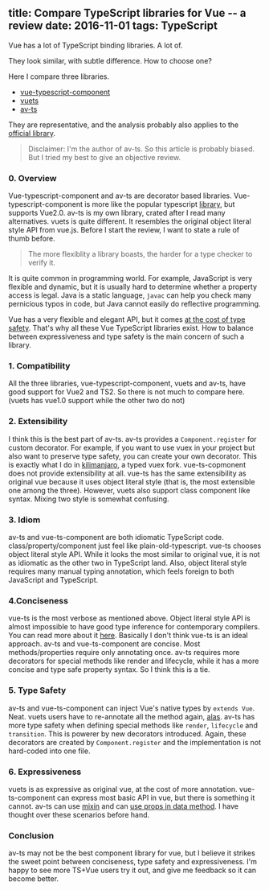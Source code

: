 title: Compare TypeScript libraries for Vue -- a review
date: 2016-11-01
tags: TypeScript
---

Vue has a lot of TypeScript  binding libraries. A lot of.

They look similar, with subtle difference. How to choose one?

Here I compare three libraries.

* [vue-typescript-component](https://libraries.io/npm/vue-typescript-component)
* [vuets](https://github.com/vuets/vuets)
* [av-ts](https://github.com/HerringtonDarkholme/av-ts/)

They are representative, and the analysis probably also applies to the [official library](https://github.com/vuejs/vue-class-component).

> Disclaimer: I'm the author of av-ts. So this article is probably biased. But I tried my best to give an objective review.

### 0. Overview
Vue-typescript-component and av-ts are decorator based libraries. Vue-typescript-component is more like the popular typescript [library](https://github.com/itsFrank/vue-typescript), but supports Vue2.0. av-ts is my own library, crated after I read many alternatives.
vuets is quite different. It resembles the original object literal style API from vue.js.
Before I start the review, I want to state a rule of thumb before.

> The more flexiblity a library boasts, the harder for a type checker to verify it.

It is quite common in programming world. For example, JavaScript is very flexible and dynamic, but it is usually hard to determine whether a property access is legal. Java is a static language, `javac` can help you check many pernicious typos in code, but Java cannot easily do reflective programming.

Vue has a very flexible and elegant API, but it comes [at the cost of type safety](http://herringtondarkholme.github.io/2016/08/21/vue-ts/). That's why all these Vue TypeScript libraries exist. How to balance between expressiveness and type safety is the main concern of such a library.

### 1. Compatibility
All the three libraries, vue-typescript-component, vuets and av-ts, have good support for Vue2 and TS2. So there is not much to compare here. (vuets has vue1.0 support while the other two do not)

### 2. Extensibility
I think this is the best part of av-ts. av-ts provides a `Component.register` for custom decorator. For example, if you want to use vuex in your project but also want to preserve type safety, you can create your own decorator. This is exactly what I do in [kilimanjaro](https://github.com/HerringtonDarkholme/kilimanjaro), a typed vuex fork.
vue-ts-copmonent does not provide extensibility at all. vue-ts has the same extensibility as original vue because it uses object literal style (that is, the most extensible one among the three). However, vuets also support class component like syntax. Mixing two style is somewhat confusing.

### 3. Idiom
av-ts and vue-ts-component are both idiomatic TypeScript code. class/property/component just feel like plain-old-typescript. vue-ts chooses object literal style API. While it looks the most similar to original vue, it is not as idiomatic as the other two in TypeScript land. Also, object literal style requires many manual typing annotation, which feels foreign to both JavaScript and TypeScript.

### 4.Conciseness
vue-ts is the most verbose as mentioned above. Object literal style API is almost impossible to have good type inference for contemporary compilers. You can read more about it [here](http://herringtondarkholme.github.io/2016/08/21/vue-ts/). Basically I don't think vue-ts is an ideal approach.
av-ts and vue-ts-component are concise. Most methods/properties require only annotating once. av-ts requires more decorators for special methods like render and lifecycle, while it has a more concise and type safe property syntax. So I think this is a tie.

### 5. Type Safety
av-ts and vue-ts-component can inject Vue's native types by `extends Vue`. Neat. vuets users have to re-annotate all the method again, [alas](http://herringtondarkholme.github.io/2016/08/21/vue-ts/). av-ts has more type safety when defining special methods like `render`, `lifecycle` and `transition`. This is powerer by new decorators introduced. Again, these decorators are created by `Component.register` and the implementation is not hard-coded into one file.

### 6. Expressiveness
vuets is as expressive as original vue, at the cost of more annotation. vue-ts-component can express most basic API in vue, but there is something it cannot. av-ts can use [mixin](https://github.com/HerringtonDarkholme/av-ts#mixin) and can [use props in data method](https://github.com/HerringtonDarkholme/av-ts#data). I have thought over these scenarios before hand.

### Conclusion
av-ts may not be the best component library for vue, but I believe it strikes the sweet point between conciseness, type safety and expressiveness. I'm happy to see more TS+Vue users try it out, and give me feedback so it can become better.
